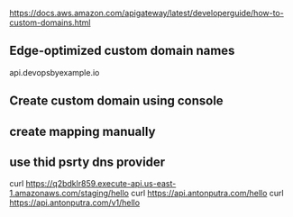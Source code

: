 https://docs.aws.amazon.com/apigateway/latest/developerguide/how-to-custom-domains.html

## Edge-optimized custom domain names

api.devopsbyexample.io

## Create custom domain using console
## create mapping manually
## use thid psrty dns provider











curl https://q2bdklr859.execute-api.us-east-1.amazonaws.com/staging/hello
curl https://api.antonputra.com/hello
curl https://api.antonputra.com/v1/hello